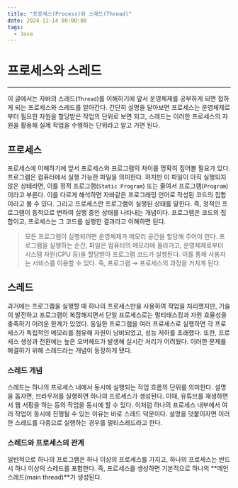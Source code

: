 ```yaml
---
title: "프로세스(Process)와 스레드(Thread)"
date: 2024-11-14 00:00:00
tags: 
  - Java
---
```


# 프로세스와 스레드

<hr>

이 글에서는 자바의 스레드(`Thread`)를 이해하기에 앞서 운영체제를 공부하게 되면 접하게 되는 프로세스와 스레드를 알아간다.
간단히 설명을 달아보면 프로세스는 운영체제로부터 필요한 자원을 할당받은 작업의 단위로 보면 되고, 스레드는 이러한 프로세스의 자원을 활용해 실제 작업을 수행하는 단위라고 알고 가면 된다.

## 프로세스
프로세스에 이해하기에 앞서 프로세스와 프로그램의 차이를 명확히 짚어볼 필요가 있다.
프로그램은 컴퓨터에서 실행 가능한 파일을 의미한다.
하지만 이 파일이 아직 실행되지 않은 상태라면, 이를 정적 프로그램(`Static Program`) 또는 줄여서 프로그램(`Program`)이라고 부른다.
이를 다르게 해석하면 자바같은 프로그래밍 언어로 작성된 코드의 집합이라고 볼 수 있다.
그리고 프로세스란 프로그램이 실행된 상태를 말한다.
즉, 정적인 프로그램이 동적으로 변하여 실행 중인 상태를 나타내는 개념이다.
프로그램은 코드의 집합이고, 프로세스는 그 코드를 실행한 결과라고 이해하면 된다.

> 모든 프로그램이 실행되려면 운영체제가 메모리 공간을 할당해 주어야 한다.
> 프로그램을 실행하는 순간, 파일은 컴퓨터의 메모리에 올라가고, 운영체제로부터 시스템 자원(CPU 등)을 할당받아 프로그램 코드가 실행된다.
> 이를 통해 사용자는 서비스를 이용할 수 있다.
> 즉, 프로그램 → 프로세스의 과정을 거치게 된다.

## 스레드

과거에는 프로그램을 실행할 때 하나의 프로세스만을 사용하여 작업을 처리했지만, 기술이 발전하고 프로그램이 복잡해지면서 단일 프로세스로는 멀티태스킹과 자원 효율성을 충족하기 어려운 한계가 있었다.
동일한 프로그램을 여러 프로세스로 실행하면 각 프로세스가 독립적인 메모리를 점유해 자원이 낭비되었고, 성능 저하를 초래했다.
또한, 프로세스 생성과 전환에는 높은 오버헤드가 발생해 실시간 처리가 어려웠다.
이러한 문제를 해결하기 위해 스레드라는 개념이 등장하게 됐다.

### 스레드 개념

스레드는 하나의 프로세스 내에서 동시에 실행되는 작업 흐름의 단위를 의미한다.
설명을 돕자면, 브라우저를 실행하면 하나의 프로세스가 생성된다.
이때, 유튜브를 재생하면서 웹 서핑을 하는 등의 작업을 동시에 할 수 있다.
이처럼 하나의 프로세스 내부에서 여러 작업이 동시에 진행될 수 있는 이유는 바로 스레드 덕분이다.
설명을 덧붙이자면 이러한 스레드를 다중으로 실행하는 경우를 멀티스레드라고 한다.

### 스레드와 프로세스의 관계

일반적으로 하나의 프로그램은 하나 이상의 프로세스를 가지고,
하나의 프로세스는 반드시 하나 이상의 스레드를 포함한다.
즉, 프로세스를 생성하면 기본적으로 하나의 **메인 스레드(main thread)**가 생성된다.

